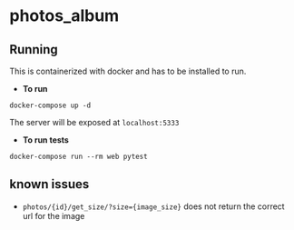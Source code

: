 # photos_album

## Running
This is containerized with docker and has to be installed to run.

- **To run**

```shell
docker-compose up -d
```

The server will be exposed at `localhost:5333`

- **To run tests**

```shell
docker-compose run --rm web pytest
```

## known issues
- `photos/{id}/get_size/?size={image_size}` does not return the correct url for the image
